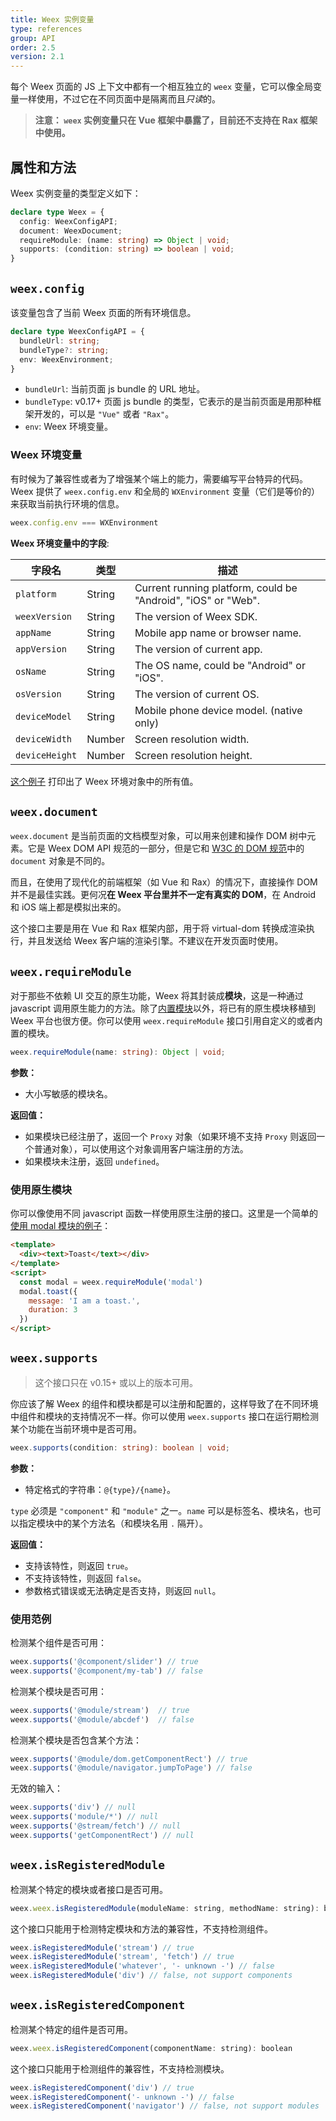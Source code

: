 ```yaml
---
title: Weex 实例变量
type: references
group: API
order: 2.5
version: 2.1
---
```


<!-- toc -->

每个 Weex 页面的 JS 上下文中都有一个相互独立的 `weex` 变量，它可以像全局变量一样使用，不过它在不同页面中是隔离而且*只读*的。

> **注意： `weex` 实例变量只在 Vue 框架中暴露了，目前还不支持在 Rax 框架中使用。**

## 属性和方法

Weex 实例变量的类型定义如下：

```typescript
declare type Weex = {
  config: WeexConfigAPI;
  document: WeexDocument;
  requireModule: (name: string) => Object | void;
  supports: (condition: string) => boolean | void;
}
```

## `weex.config`

该变量包含了当前 Weex 页面的所有环境信息。

```typescript
declare type WeexConfigAPI = {
  bundleUrl: string;
  bundleType?: string;
  env: WeexEnvironment;
}
```

+ `bundleUrl`: 当前页面 js bundle 的 URL 地址。
+ `bundleType`: <span class="api-version">v0.17+</span> 页面 js bundle 的类型，它表示的是当前页面是用那种框架开发的，可以是 `"Vue"` 或者 `"Rax"`。
+ `env`: Weex 环境变量。

### Weex 环境变量

有时候为了兼容性或者为了增强某个端上的能力，需要编写平台特异的代码。 Weex 提供了 `weex.config.env` 和全局的 `WXEnvironment` 变量（它们是等价的）来获取当前执行环境的信息。

```js
weex.config.env === WXEnvironment
```

**Weex 环境变量中的字段**:

| 字段名          | 类型    | 描述 |
| -------------- | ------ | ----------- |
| `platform`     | String | Current running platform, could be "Android", "iOS" or "Web". |
| `weexVersion`  | String | The version of Weex SDK. |
| `appName`      | String | Mobile app name or browser name. |
| `appVersion`   | String | The version of current app. |
| `osName`       | String | The OS name, could be "Android" or "iOS". |
| `osVersion`    | String | The version of current OS. |
| `deviceModel`  | String | Mobile phone device model. (native only) |
| `deviceWidth`  | Number | Screen resolution width. |
| `deviceHeight` | Number | Screen resolution height. |

[这个例子](http://dotwe.org/vue/ea2cff9039f3b0e406f8f7da10e874af) 打印出了 Weex 环境对象中的所有值。

## `weex.document`

`weex.document` 是当前页面的文档模型对象，可以用来创建和操作 DOM 树中元素。它是 Weex DOM API 规范的一部分，但是它和 [W3C 的 DOM 规范](https://www.w3.org/DOM/)中的 `document` 对象是不同的。

而且，在使用了现代化的前端框架（如 Vue 和 Rax）的情况下，直接操作 DOM 并不是最佳实践。更何况**在 Weex 平台里并不一定有真实的 DOM**，在 Android 和 iOS 端上都是模拟出来的。

这个接口主要是用在 Vue 和 Rax 框架内部，用于将 virtual-dom 转换成渲染执行，并且发送给 Weex 客户端的渲染引擎。不建议在开发页面时使用。

## `weex.requireModule`

对于那些不依赖 UI 交互的原生功能，Weex 将其封装成**模块**，这是一种通过 javascript 调用原生能力的方法。除了[内置模块](./modules/)以外，将已有的原生模块移植到 Weex 平台也很方便。你可以使用 `weex.requireModule` 接口引用自定义的或者内置的模块。

```typescript
weex.requireModule(name: string): Object | void;
```

**参数：**

+ 大小写敏感的模块名。

**返回值：**

+ 如果模块已经注册了，返回一个 `Proxy` 对象（如果环境不支持 `Proxy` 则返回一个普通对象），可以使用这个对象调用客户端注册的方法。
+ 如果模块未注册，返回 `undefined`。

### 使用原生模块

你可以像使用不同 javascript 函数一样使用原生注册的接口。这里是一个简单的[使用 modal 模块的例子](http://dotwe.org/vue/cd7e97f7da08d6d4ca627fc127ab8828)：

```html
<template>
  <div><text>Toast</text></div>
</template>
<script>
  const modal = weex.requireModule('modal')
  modal.toast({
    message: 'I am a toast.',
    duration: 3
  })
</script>
```

## `weex.supports`

> 这个接口只在 <span class="api-version">v0.15+</span> 或以上的版本可用。

你应该了解 Weex 的组件和模块都是可以注册和配置的，这样导致了在不同环境中组件和模块的支持情况不一样。你可以使用 `weex.supports` 接口在运行期检测某个功能在当前环境中是否可用。

```typescript
weex.supports(condition: string): boolean | void;
```

**参数：**

+ 特定格式的字符串：`@{type}/{name}`。

`type` 必须是 `"component"` 和 `"module"` 之一。`name` 可以是标签名、模块名，也可以指定模块中的某个方法名（和模块名用 `.` 隔开）。

**返回值：**

+ 支持该特性，则返回 `true`。
+ 不支持该特性，则返回 `false`。
+ 参数格式错误或无法确定是否支持，则返回 `null`。

### 使用范例

检测某个组件是否可用：

```js
weex.supports('@component/slider') // true
weex.supports('@component/my-tab') // false
```

检测某个模块是否可用：

```js
weex.supports('@module/stream')  // true
weex.supports('@module/abcdef')  // false
```

检测某个模块是否包含某个方法：

```js
weex.supports('@module/dom.getComponentRect') // true
weex.supports('@module/navigator.jumpToPage') // false
```

无效的输入：

```js
weex.supports('div') // null
weex.supports('module/*') // null
weex.supports('@stream/fetch') // null
weex.supports('getComponentRect') // null
```

## `weex.isRegisteredModule`

检测某个特定的模块或者接口是否可用。

```js
weex.weex.isRegisteredModule(moduleName: string, methodName: string): boolean
```

这个接口只能用于检测特定模块和方法的兼容性，不支持检测组件。

```js
weex.isRegisteredModule('stream') // true
weex.isRegisteredModule('stream', 'fetch') // true
weex.isRegisteredModule('whatever', '- unknown -') // false
weex.isRegisteredModule('div') // false, not support components
```

## `weex.isRegisteredComponent`

检测某个特定的组件是否可用。

```js
weex.weex.isRegisteredComponent(componentName: string): boolean
```

这个接口只能用于检测组件的兼容性，不支持检测模块。

```js
weex.isRegisteredComponent('div') // true
weex.isRegisteredComponent('- unknown -') // false
weex.isRegisteredComponent('navigator') // false, not support modules
```

